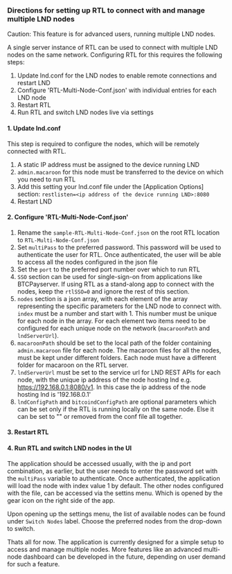 ### Directions for setting up RTL to connect with and manage multiple LND nodes

Caution: This feature is for advanced users, running multiple LND nodes.

A single server instance of RTL can be used to connect with multiple LND nodes on the same network. Configuring RTL for this requires the following steps:
1. Update lnd.conf for the LND nodes to enable remote connections and restart LND
2. Configure 'RTL-Multi-Node-Conf.json' with individual entries for each LND node
3. Restart RTL
4. Run RTL and switch LND nodes live via settings

#### 1. Update lnd.conf
This step is required to configure the nodes, which will be remotely connected with RTL.
1. A static IP address must be assigned to the device running LND
2. `admin.macaroon` for this node must be transferred to the device on which you need to run RTL
3. Add this setting your lnd.conf file under the [Application Options] section: `restlisten=<ip address of the device running LND>:8080`
4. Restart LND

#### 2. Configure 'RTL-Multi-Node-Conf.json'
1. Rename the `sample-RTL-Multi-Node-Conf.json` on the root RTL location to `RTL-Multi-Node-Conf.json`
2. Set `multiPass` to the preferred password. This password will be used to authenticate the user for RTL. Once authenticated, the user will be able to access all the nodes configured in the json file
3. Set the `port` to the preferred port number over which to run RTL
4. `SSO` section can be used for single-sign-on from applications like BTCPayserver. If using RTL as a stand-along app to connect with the nodes, keep the `rtlSSO=0` and ignore the rest of this section.
5. `nodes` section is a json array, with each element of the array representing the specific parameters for the LND node to connect with. `index` must be a number and start with 1. This number must be unique for each node in the array. For each element two items need to be configured for each unique node on the network (`macaroonPath` and `lndServerUrl`).
6. `macaroonPath` should be set to the local path of the folder containing `admin.macaroon` file for each node. The macaroon files for all the nodes, must be kept under different folders. Each node must have a different folder for macaroon on the RTL server.
7. `lndServerUrl` must be set to the service url for LND REST APIs for each node, with the unique ip address of the node hosting lnd e.g. https://192.168.0.1:8080/v1. In this case the ip address of the node hosting lnd is '192.168.0.1'
8. `lndConfigPath` and `bitcoindConfigPath` are optional parameters which can be set only if the RTL is running locally on the same node. Else it can be set to "" or removed from the conf file all together.

#### 3. Restart RTL

#### 4. Run RTL and switch LND nodes in the UI
The application should be accessed usually, with the ip and port combination, as earlier, but the user needs to enter the password set with the `multiPass` variable to authenticate. Once authenticated, the application will load the node with index value 1 by default. The other nodes configured with the file, can be accessed via the settins menu. Which is opened by the gear icon on the right side of the app.

Upon opening up the settings menu, the list of available nodes can be found under `Switch Nodes` label. Choose the preferred nodes from the drop-down to switch.

Thats all for now. The application is currently designed for a simple setup to access and manage multiple nodes.
More features like an advanced multi-node dashboard can be developed in the future, depending on user demand for such a feature.
